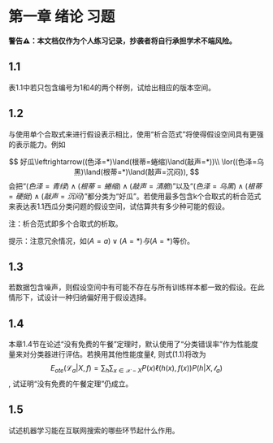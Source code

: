 <script type="text/javascript" async src="https://cdn.mathjax.org/mathjax/latest/MathJax.js?config=TeX-MML-AM_CHTML"> </script>
# 第一章 绪论 习题

**警告⚠️：本文档仅作为个人练习记录，抄袭者将自行承担学术不端风险。**



## 1.1 

表1.1中若只包含编号为1和4的两个样例，试给出相应的版本空间。



## 1.2

与使用单个合取式来进行假设表示相比，使用“析合范式”将使得假设空间具有更强的表示能力。例如

$$
好瓜\leftrightarrow((色泽=*)\land(根蒂=蜷缩)\land(敲声=*))\\
\lor((色泽=乌黑)\land(根蒂=*)\land(敲声=沉闷)),
$$
会把“$(色泽=青绿)\land(根蒂=蜷缩)\land(敲声=清脆)$”以及“$(色泽=乌黑)\land(根蒂=硬挺)\land(敲声=沉闷)$”都分类为“好瓜”。若使用最多包含k个合取式的析合范式来表达表1.1西瓜分类问题的假设空间，试估算共有多少种可能的假设。

注：析合范式即多个合取式的析取。

提示：注意冗余情况，如$(A=a)\lor(A=*)与(A=*)$等价。



## 1.3

若数据包含噪声，则假设空间中有可能不存在与所有训练样本都一致的假设。在此情形下，试设计一种归纳偏好用于假设选择。



## 1.4

本章1.4节在论述“没有免费的午餐”定理时，默认使用了“分类错误率”作为性能度量来对分类器进行评估。若换用其他性能度量$\ell$, 则式(1.1)将改为
$$
E_{ote}(\mathcal{L}_a|X,f)=\sum_h\sum_{x\in\mathcal{X}-X}P(x)\ell(h(x),f(x))P(h|X,\mathcal{l}_a)
$$
, 试证明“没有免费的午餐定理”仍成立。



## 1.5

试述机器学习能在互联网搜索的哪些环节起什么作用。
